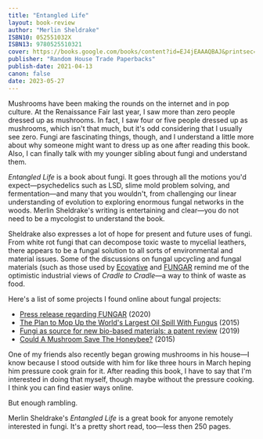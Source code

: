 ```yaml
---
title: "Entangled Life"
layout: book-review
author: "Merlin Sheldrake"
ISBN10: 052551032X
ISBN13: 9780525510321
cover: https://books.google.com/books/content?id=EJ4jEAAAQBAJ&printsec=frontcover&img=1&zoom=1&edge=curl&source=gbs_api
publisher: "Random House Trade Paperbacks"
publish-date: 2021-04-13
canon: false
date: 2023-05-27
---
```

Mushrooms have been making the rounds on the internet and in pop culture.
At the Renaissance Fair last year, I saw more than zero people dressed up as mushrooms.
In fact, I saw four or five people dressed up as mushrooms, which isn't that much, but it's odd considering that I usually see zero.
Fungi are fascinating things, though, and I understand a little more about why someone might want to dress up as one after reading this book.
Also, I can finally talk with my younger sibling about fungi and understand them.

*Entangled Life* is a book about fungi.
It goes through all the motions you'd expect—psychedelics such as LSD, slime mold problem solving, and fermentation—and many that you wouldn't, from challenging our linear understanding of evolution to exploring enormous fungal networks in the woods.
Merlin Sheldrake's writing is entertaining and clear—you do not need to be a mycologist to understand the book.

Sheldrake also expresses a lot of hope for present and future uses of fungi.
From white rot fungi that can decompose toxic waste to mycelial leathers, there appears to be a fungal solution to all sorts of environmental and material issues.
Some of the discussions on fungal upcycling and fungal materials (such as those used by [Ecovative](https://www.ecovative.com/) and [FUNGAR](https://www.fungar.eu/) remind me of the optimistic industrial views of *Cradle to Cradle*—a way to think of waste as food.

Here's a list of some projects I found online about fungal projects:
- [Press release regarding FUNGAR](https://mogu.bio/fungar-project-bbi-h2020-press-release/) (2020)
- [The Plan to Mop Up the World's Largest Oil Spill With Fungus](https://www.vice.com/en/article/jp5k9x/the-plan-to-mop-up-the-worlds-largest-oil-spill-with-fungus) (2015)
- [Fungi as source for new bio-based materials: a patent review](https://fungalbiolbiotech.biomedcentral.com/articles/10.1186/s40694-019-0080-y) (2019)
- [Could A Mushroom Save The Honeybee?](https://www.npr.org/sections/thesalt/2015/10/09/446928755/could-a-mushroom-save-the-honeybee) (2015)

One of my friends also recently began growing mushrooms in his house—I know because I stood outside with him for like three hours in March heping him pressure cook grain for it.
After reading this book, I have to say that I'm interested in doing that myself, though maybe without the pressure cooking.
I think you can find easier ways online.

But enough rambling.

Merlin Sheldrake's *Entangled Life* is a great book for anyone remotely interested in fungi.
It's a pretty short read, too—less then 250 pages.